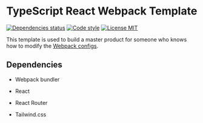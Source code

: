 # TypeScript React Webpack Template

[![Dependencies status](https://david-dm.org/FlowerEatFish/typescript-react-webpack-template/status.svg)](https://david-dm.org/FlowerEatFish/typescript-react-webpack-template)
[![Code style](https://img.shields.io/badge/code_style-prettier-ff69b4.svg)](https://prettier.io/)
[![License MIT](https://img.shields.io/badge/license-MIT-blue.svg)](https://opensource.org/licenses/MIT)

This template is used to build a master product for someone who knows how to modify the [Webpack configs](https://webpack.js.org/api).

## Dependencies

- Webpack bundler

- React

- React Router

- Tailwind.css
